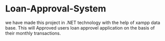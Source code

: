 # Loan-Approval-System
we have made this project in .NET technology with the help of xampp data base.
This will Approved users loan approvel application on the basis of their monthly transactions. 
